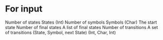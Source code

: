 # For input
Number of states
States (Int)
Number of symbols
Symbols (Char)
The start state 
Number of final states 
A list of final states
Number of transitions
A set of transitions (State, Symbol, next State) (Int, Char, Int)
